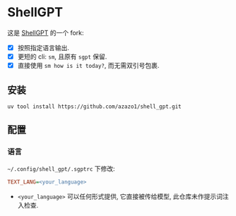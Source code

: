# ShellGPT

这是 [ShellGPT](https://github.com/TheR1D/shell_gpt) 的一个 fork:
- [x] 按照指定语言输出.
- [x] 更短的 cli: `sm`, 且原有 `sgpt` 保留.
- [x] 直接使用 `sm how is it today?`, 而无需双引号包裹.

## 安装

```shell
uv tool install https://github.com/azazo1/shell_gpt.git
```

## 配置

### 语言

`~/.config/shell_gpt/.sgptrc` 下修改:

```ini
TEXT_LANG=<your_language>
```

- `<your_language>` 可以任何形式提供, 它直接被传给模型, 此仓库未作提示词注入检查.
